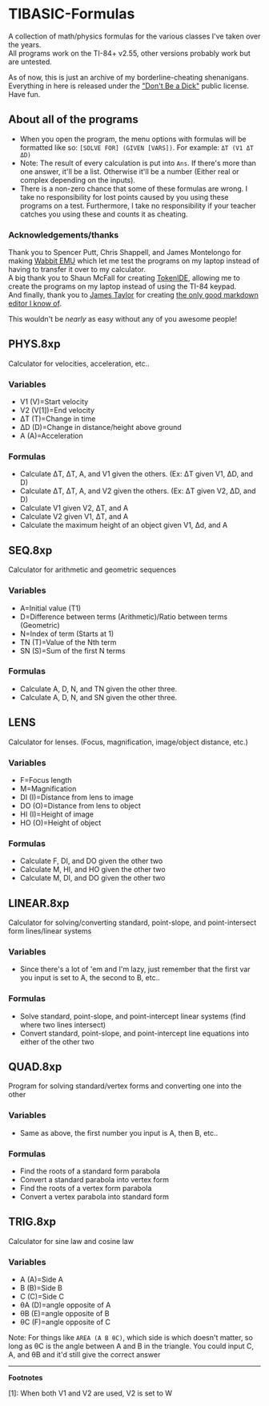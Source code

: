 # TIBASIC-Formulas

A collection of math/physics formulas for the various classes I've taken over the years.  
All programs work on the TI-84+ v2.55, other versions probably work but are untested.

As of now, this is just an archive of my borderline-cheating shenanigans.
Everything in here is released under the ["Don't Be a Dick"](https://dbad-license.org) public license. Have fun.

## About all of the programs

- When you open the program, the menu options with formulas will be formatted like so: `[SOLVE FOR] (GIVEN [VARS])`. For example: `ΔT (V1 ΔT ΔD)`
- Note: The result of every calculation is put into `Ans`. If there's more than one answer, it'll be a list. Otherwise it'll be a number (Either real or complex depending on the inputs).
- There is a non-zero chance that some of these formulas are wrong. I take no responsibility for lost points caused by you using these programs on a test. Furthermore, I take no responsibility if your teacher catches you using these and counts it as cheating.

### Acknowledgements/thanks

Thank you to Spencer Putt, Chris Shappell, and James Montelongo for making [Wabbit EMU](http://wabbitemu.org/) which let me test the programs on my laptop instead of having to transfer it over to my calculator.  
A big thank you to Shaun McFall for creating [TokenIDE](https://www.ticalc.org/archives/files/fileinfo/433/43315.html), allowing me to create the programs on my laptop instead of using the TI-84 keypad.  
And finally, thank you to [James Taylor](https://github.com/jbt) for creating  [the only good markdown editor I know of](https://jbt.github.io/markdown-editor/).

This wouldn't be *nearly* as easy without any of you awesome people!

## PHYS.8xp

Calculator for velocities, acceleration, etc..

### Variables
- V1 (V)=Start velocity
- V2 (V[1])=End velocity
- &Delta;T (T)=Change in time
- &Delta;D (D)=Change in distance/height above ground
- A (A)=Acceleration

### Formulas

- Calculate &Delta;T, &Delta;T, A, and V1 given the others. (Ex: &Delta;T given V1, &Delta;D, and D)
- Calculate &Delta;T, &Delta;T, A, and V2 given the others. (Ex: &Delta;T given V2, &Delta;D, and D)
- Calculate V1 given V2, &Delta;T, and A
- Calculate V2 given V1, &Delta;T, and A
- Calculate the maximum height of an object given V1, &Delta;d, and A

## SEQ.8xp

Calculator for arithmetic and geometric sequences

### Variables
- A=Initial value (T1)
- D=Difference between terms (Arithmetic)/Ratio between terms (Geometric)
- N=Index of term (Starts at 1)
- TN (T)=Value of the Nth term
- SN (S)=Sum of the first N terms

### Formulas
- Calculate A, D, N, and TN given the other three.
- Calculate A, D, N, and SN given the other three.

## LENS

Calculator for lenses. (Focus, magnification, image/object distance, etc.)

### Variables
- F=Focus length
- M=Magnification
- DI (I)=Distance from lens to image
- DO (O)=Distance from lens to object
- HI (I)=Height of image
- HO (O)=Height of object

### Formulas

- Calculate F, DI, and DO given the other two
- Calculate M, HI, and HO given the other two
- Calculate M, DI, and DO given the other two

## LINEAR.8xp

Calculator for solving/converting standard, point-slope, and point-intersect form lines/linear systems

### Variables

- Since there's a lot of 'em and I'm lazy, just remember that the first var you input is set to A, the second to B, etc..

### Formulas

- Solve standard, point-slope, and point-intercept linear systems (find where two lines intersect)
- Convert standard, point-slope, and point-intercept line equations into either of the other two

## QUAD.8xp

Program for solving standard/vertex forms and converting one into the other

### Variables

- Same as above, the first number you input is A, then B, etc..

### Formulas

- Find the roots of a standard form parabola
- Convert a standard parabola into vertex form
- Find the roots of a vertex form parabola
- Convert a vertex parabola into standard form

## TRIG.8xp

Calculator for sine law and cosine law

### Variables

- A (A)=Side A
- B (B)=Side B
- C (C)=Side C
- &theta;A (D)=angle opposite of A
- &theta;B (E)=angle opposite of B
- &theta;C (F)=angle opposite of C

Note: For things like `AREA (A B θC)`, which side is which doesn't matter, so long as θC is the angle between A and B in the triangle. You could input C, A, and θB and it'd still give the correct answer

***

**Footnotes**

[1]: When both V1 and V2 are used, V2 is set to W